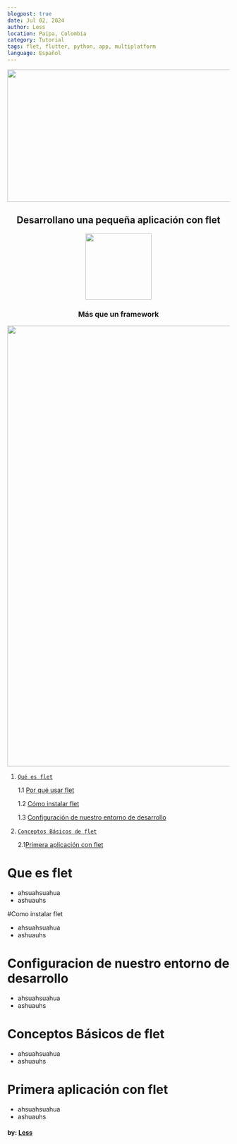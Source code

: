 ```yaml
---
blogpost: true
date: Jul 02, 2024
author: Less
location: Paipa, Colombia
category: Tutorial
tags: flet, flutter, python, app, multiplatform
language: Español
---
```


<p align="center">
    <img src="https://github.com/Less-dev/gitLearn/assets/166412593/ab475342-26b4-431e-9aae-f302e0f3fc57"
width="1000" height="300">
</p>


<h2 align="center">Desarrollano una pequeña aplicación con flet</h2>
<p align="center">
    <img src="https://github.com/Less-dev/gitLearn/assets/166412593/3f8dd67d-23c3-490e-b8de-16018a562b75" width="150">
</p>

<h3 align="center"> Más que un framework</h3>


<p align="center">
<img src="https://user-images.githubusercontent.com/74038190/212744287-14f66c13-5458-40dc-9244-8ff533fc8f4a.gif" width="1000">
</p>

1. [`Qué es flet`](#Que-es-flet)
  
   1.1 [Por qué usar flet](#Por-que-usar-flet)
   
   1.2 [Cómo instalar flet](#Como-instalar-flet)
    
   1.3 [Configuración de nuestro entorno de desarrollo](#Configuracion-de-nuestro-entorno-de-desarrollo)

2. [`Conceptos Básicos de flet`](#Conceptos-basicos-de-flet)
   
   2.1[Primera aplicación con flet](#Primera-aplicacon-con-flet)

# Que es flet

  - ahsuahsuahua
  - ashuauhs
 
#Como instalar flet

  - ahsuahsuahua
  - ashuauhs

# Configuracion de nuestro entorno de desarrollo

  - ahsuahsuahua
  - ashuauhs

# Conceptos Básicos de flet

  - ahsuahsuahua
  - ashuauhs

# Primera aplicación con flet

  - ahsuahsuahua
  - ashuauhs


#### by: [Less](https://github.com/less-dev/)

